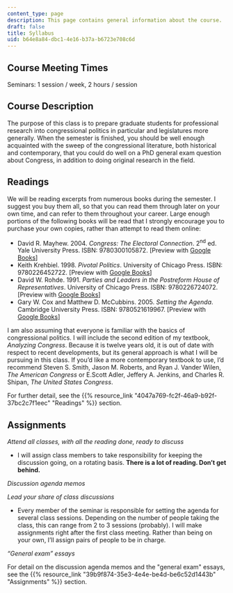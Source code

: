 ```yaml
---
content_type: page
description: This page contains general information about the course.
draft: false
title: Syllabus
uid: b64e8a84-dbc1-4e16-b37a-b6723e708c6d
---
```

## Course Meeting Times

Seminars: 1 session / week, 2 hours / session

## Course Description

The purpose of this class is to prepare graduate students for professional research into congressional politics in particular and legislatures more generally. When the semester is finished, you should be well enough acquainted with the sweep of the congressional literature, both historical and contemporary, that you could do well on a PhD general exam question about Congress, in addition to doing original research in the field.

## Readings

We will be reading excerpts from numerous books during the semester. I suggest you buy them all, so that you can read them through later on your own time, and can refer to them throughout your career. Large enough portions of the following books will be read that I strongly encourage you to purchase your own copies, rather than attempt to read them online:

- David R. Mayhew. 2004. *Congress: The Electoral Connection*. 2<sup>nd</sup> ed. Yale University Press. ISBN: ‎9780300105872. \[Preview with [Google Books](https://www.google.com/books/edition/Congress/j17QomTrD1EC?hl=en&gbpv=1)\]
- Keith Krehbiel. 1998. *Pivotal Politics*. University of Chicago Press. ISBN: ‎9780226452722. \[Preview with [Google Books](https://www.google.com/books/edition/Pivotal_Politics/UL5-5GW9kQkC?hl=en&gbpv=1)\]
- David W. Rohde. 1991. *Parties and Leaders in the Postreform House of Representatives*. University of Chicago Press. ISBN: ‎9780226724072. \[Preview with [Google Books](https://www.google.com/books/edition/Parties_and_Leaders_in_the_Postreform_Ho/gKP4GZ_dn90C?hl=en&gbpv=1)\]
- Gary W. Cox and Matthew D. McCubbins. 2005. *Setting the Agenda*. Cambridge University Press. ISBN: ‎9780521619967. \[Preview with [Google Books](https://www.google.com/books/edition/Setting_the_Agenda/fm9qVy379AQC?hl=en&gbpv=1)\]

I am also assuming that everyone is familiar with the basics of congressional politics. I will include the second edition of my textbook, *Analyzing Congress*. Because it is twelve years old, it is out of date with respect to recent developments, but its general approach is what I will be pursuing in this class. If you’d like a more contemporary textbook to use, I’d recommend Steven S. Smith, Jason M. Roberts, and Ryan J. Vander Wilen, *The American Congress* or E.Scott Adler, Jeffery A. Jenkins, and Charles R. Shipan, *The United States Congress*.

For further detail, see the {{% resource_link "4047a769-fc2f-46a9-b92f-37bc2c7f1eec" "Readings" %}} section.

## Assignments

*Attend all classes, with all the reading done, ready to discuss*

- I will assign class members to take responsibility for keeping the discussion going, on a rotating basis. **There is a lot of reading. Don’t get behind.**

*Discussion agenda memos*

*Lead your share of class discussions*

- Every member of the seminar is responsible for setting the agenda for several class sessions. Depending on the number of people taking the class, this can range from 2 to 3 sessions (probably). I will make assignments right after the first class meeting. Rather than being on your own, I’ll assign pairs of people to be in charge.

*“General exam” essays*

For detail on the discussion agenda memos and the "general exam" essays, see the {{% resource_link "39b9f874-35e3-4e4e-be4d-be6c52d1443b" "Assignments" %}} section.
